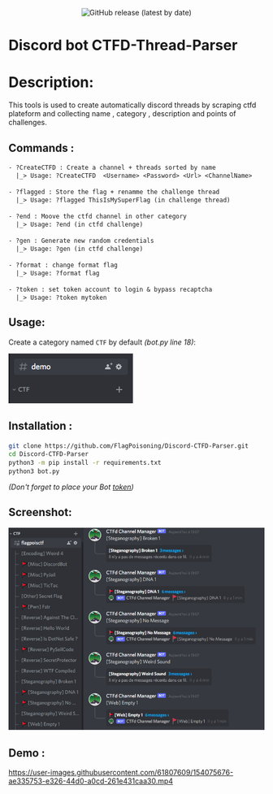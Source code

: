 <p align="center">
  <img alt="GitHub release (latest by date)" src="https://img.shields.io/badge/Version-1.5-blue.svg">
</p>

# Discord bot CTFD-Thread-Parser

# Description:

This tools is used to create automatically discord threads by scraping ctfd plateform and collecting name , category , description and points of challenges.

## Commands :
```
- ?CreateCTFD : Create a channel + threads sorted by name
  |_> Usage: ?CreateCTFD  <Username> <Password> <Url> <ChannelName>

- ?flagged : Store the flag + renamme the challenge thread
  |_> Usage: ?flagged ThisIsMySuperFlag (in challenge thread)

- ?end : Moove the ctfd channel in other category
  |_> Usage: ?end (in ctfd challenge)

- ?gen : Generate new random credentials
  |_> Usage: ?gen (in ctfd challenge)

- ?format : change format flag
  |_> Usage: ?format flag

- ?token : set token account to login & bypass recaptcha
  |_> Usage: ?token mytoken
```

## Usage:
Create a category named ``CTF`` by default *(bot.py line 18)*:

![All text](./github/ctf.png)

## Installation :

```bash
git clone https://github.com/FlagPoisoning/Discord-CTFD-Parser.git
cd Discord-CTFD-Parser
python3 -m pip install -r requirements.txt
python3 bot.py
```
*(Don't forget to place your Bot [token](https://discord.com/developers/applications))*

## Screenshot:
![Alltext](./github/screenshot.png)

## Demo :
https://user-images.githubusercontent.com/61807609/154075676-ae335753-e326-44d0-a0cd-261e431caa30.mp4

